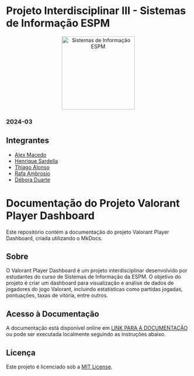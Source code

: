 # Projeto Interdisciplinar III - Sistemas de Informação ESPM

<p style="text-align: center;">
    <a href="https://www.espm.br/cursos-de-graduacao/sistemas-de-informacao/"><img src="https://avatars.githubusercontent.com/u/49880458?s=200&v=4" alt="Sistemas de Informação ESPM" style="height: 200px; width: 200px;"/></a>
</p>

### 2024-03

## Integrantes
- [Alex Macedo](https://github.com/Alexxmfs)
- [Henrique Sardella](https://github.com/henrique-sdc)
- [Thiago Alonso](https://github.com/ThiagoAlonso05)
- [Rafa Ambrosio](https://github.com/rafaambrosio)
- [Débora Duarte](https://github.com/duartedebis)

# Documentação do Projeto Valorant Player Dashboard

Este repositório contém a documentação do projeto Valorant Player Dashboard, criada utilizando o MkDocs.

## Sobre

O Valorant Player Dashboard é um projeto interdisciplinar desenvolvido por estudantes do curso de Sistemas de Informação da ESPM. O objetivo do projeto é criar um dashboard para visualização e análise de dados de jogadores do jogo Valorant, incluindo estatísticas como partidas jogadas, pontuações, taxas de vitória, entre outros.

## Acesso à Documentação

A documentação está disponível online em [LINK PARA A DOCUMENTAÇÃO](https://alexxmfs.github.io/mkdocs-vava/) ou pode ser executada localmente seguindo as instruções abaixo.
 
## Licença

Este projeto é licenciado sob a [MIT License](https://github.com/tech-espm/inter-2sem-2023-eventos/blob/main/LICENSE).
